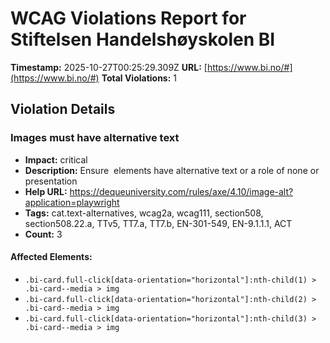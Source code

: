 # WCAG Violations Report for Stiftelsen Handelshøyskolen BI

**Timestamp:** 2025-10-27T00:25:29.309Z
**URL:** [https://www.bi.no/#](https://www.bi.no/#)
**Total Violations:** 1

## Violation Details

### Images must have alternative text

- **Impact:** critical
- **Description:** Ensure <img> elements have alternative text or a role of none or presentation
- **Help URL:** https://dequeuniversity.com/rules/axe/4.10/image-alt?application=playwright
- **Tags:** cat.text-alternatives, wcag2a, wcag111, section508, section508.22.a, TTv5, TT7.a, TT7.b, EN-301-549, EN-9.1.1.1, ACT
- **Count:** 3

#### Affected Elements:

- `.bi-card.full-click[data-orientation="horizontal"]:nth-child(1) > .bi-card--media > img`
- `.bi-card.full-click[data-orientation="horizontal"]:nth-child(2) > .bi-card--media > img`
- `.bi-card.full-click[data-orientation="horizontal"]:nth-child(3) > .bi-card--media > img`
